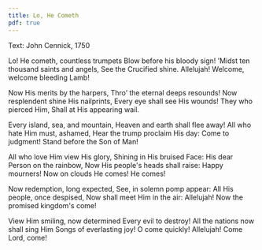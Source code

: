```yaml
---
title: Lo, He Cometh
pdf: true
---
```

Text: John Cennick, 1750

Lo! He cometh, countless trumpets
Blow before his bloody sign!
’Midst ten thousand saints and angels,
See the Crucified shine.
Allelujah!
Welcome, welcome bleeding Lamb!

Now His merits by the harpers,
Thro’ the eternal deeps resounds!
Now resplendent shine His nailprints,
Every eye shall see His wounds!
They who pierced Him,
Shall at His appearing wail.

Every island, sea, and mountain,
Heaven and earth shall flee away!
All who hate Him must, ashamed,
Hear the trump proclaim His day:
Come to judgment!
Stand before the Son of Man!

All who love Him view His glory,
Shining in His bruised Face:
His dear Person on the rainbow,
Now His people's heads shall raise:
Happy mourners!
Now on clouds He comes! He comes!

Now redemption, long expected,
See, in solemn pomp appear:
All His people, once despised,
Now shall meet Him in the air:
Allelujah!
Now the promised kingdom's come!

View Him smiling, now determined
Every evil to destroy!
All the nations now shall sing Him
Songs of everlasting joy!
O come quickly!
Allelujah! Come Lord, come!
